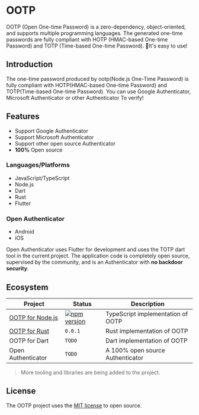 # OOTP

OOTP (Open One-time Password) is a zero-dependency, object-oriented, and supports multiple programming languages. The generated one-time passwords are fully compliant with HOTP (HMAC-based One-time Password) and TOTP (Time-based One-time Password). 🚀It's easy to use!

## Introduction

The one-time password produced by ootp(Node.js One-Time Password) is fully compliant with HOTP(HMAC-based One-time Password) and TOTP(Time-based One-time Password). You can use Google Authenticator, Microsoft Authenticator or other Authenticator To verify!

## Features

 * Support Google Authenticator
 * Support Microsoft Authenticator
 * Support other open source Authenticator
 * **100%** Open source

### Languages/Platforms

 * JavaScript/TypeScript
 * Node.js
 * Dart
 * Rust
 * Flutter

### Open Authenticator

 * Android
 * iOS

Open Authenticator uses Flutter for development and uses the TOTP dart tool in the current project. The application code is completely open source, supervised by the community, and is an Authenticator with **no backdoor security**.

## Ecosystem

| Project | Status | Description |
|---------|--------|-------------|
| [OOTP for Node.js](https://www.npmjs.com/package/ootp) | [![npm version](https://badge.fury.io/js/ootp.svg)](https://www.npmjs.com/package/ootp) | TypeScript implementation of OOTP |
| [OOTP for Rust](https://crates.io/crates/ootp) | `0.0.1` | Rust implementation of OOTP |
| OOTP for Dart | `TODO` | Dart implementation of OOTP |
| Open Authenticator | `TODO` | A 100% open source Authenticator |

> More tooling and libraries are being added to the project.

## License

The OOTP project uses the [MIT license](LICENSE) to open source.
